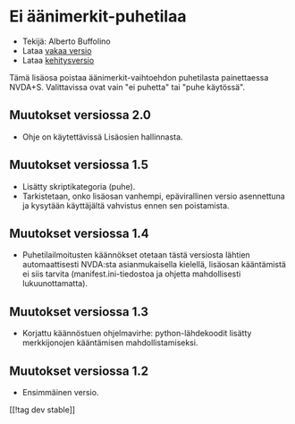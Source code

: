 # Ei äänimerkit-puhetilaa #
*	 Tekijä: Alberto Buffolino
*	 Lataa [vakaa versio][1]
*	 Lataa [kehitysversio][2]

Tämä lisäosa poistaa äänimerkit-vaihtoehdon puhetilasta painettaessa
NVDA+S.  Valittavissa ovat vain "ei puhetta" tai "puhe käytössä".

## Muutokset versiossa 2.0 ##
*	 Ohje on käytettävissä Lisäosien hallinnasta.

## Muutokset versiossa 1.5 ##
*	 Lisätty skriptikategoria (puhe).
*	 Tarkistetaan, onko lisäosan vanhempi, epävirallinen versio asennettuna ja
   kysytään käyttäjältä vahvistus ennen sen poistamista.

## Muutokset versiossa 1.4 ##
*	 Puhetilailmoitusten käännökset otetaan tästä versiosta lähtien
   automaattisesti NVDA:sta asianmukaisella kielellä, lisäosan kääntämistä
   ei siis tarvita (manifest.ini-tiedostoa ja ohjetta mahdollisesti
   lukuunottamatta).

## Muutokset versiossa 1.3 ##
*	 Korjattu käännöstuen ohjelmavirhe: python-lähdekoodit lisätty
   merkkijonojen kääntämisen mahdollistamiseksi.

## Muutokset versiossa 1.2 ##
*	 Ensimmäinen versio.

[[!tag dev stable]]

[1]: https://www.nvaccess.org/addonStore/legacy?file=noBeepsSpeechMode

[2]: https://www.nvaccess.org/addonStore/legacy?file=noBeepsSpeechMode-dev

